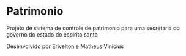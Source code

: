# Patrimonio

Projeto de sistema de controle de patrimonio para uma secretaria do governo do estado do espirito santo

Desenvolvido por Erivelton e Matheus Vinícius
